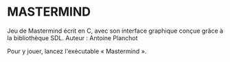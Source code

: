 # MASTERMIND
Jeu de Mastermind écrit en C, avec son interface graphique conçue grâce à la bibliothèque SDL.
Auteur : Antoine Planchot

Pour y jouer, lancez l'exécutable « Mastermind ».
